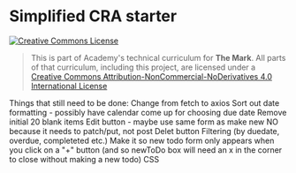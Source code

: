 # Simplified CRA starter

<a rel="license" href="http://creativecommons.org/licenses/by-nc-nd/4.0/"><img alt="Creative Commons License" style="border-width:0" src="https://i.creativecommons.org/l/by-nc-nd/4.0/88x31.png" /></a>

> This is part of Academy's technical curriculum for **The Mark**. All parts of that curriculum, including this project, are licensed under a <a rel="license" href="http://creativecommons.org/licenses/by-nc-nd/4.0/">Creative Commons Attribution-NonCommercial-NoDerivatives 4.0 International License</a>

Things that still need to be done:
Change from fetch to axios
Sort out date formatting - possibly have calendar come up for choosing due date
Remove initial 20 blank items
Edit button - maybe use same form as make new NO because it needs to patch/put, not post
Delet button
Filtering (by duedate, overdue, completeted etc.)
Make it so new todo form only appears when you click on a "+" button (and so newToDo box will need an x in the corner to close without making a new todo)
CSS
